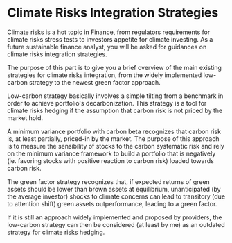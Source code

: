 # Climate Risks Integration Strategies

Climate risks is a hot topic in Finance, from regulators requirements for climate risks stress tests to investors appetite for climate investing. As a future sustainable finance analyst, you will be asked for guidances on climate risks integration strategies. 

The purpose of this part is to give you a brief overview of the main existing strategies for climate risks integration, from the widely implemented low-carbon strategy to the newest green factor approach.

Low-carbon strategy basically involves a simple tilting from a benchmark in order to achieve portfolio's decarbonization. This strategy is a tool for climate risks hedging if the assumption that carbon risk is not priced by the market hold.

A minimum variance portfolio with carbon beta recognizes that carbon risk is, at least partially, priced-in by the market. The purpose of this approach is to measure the sensibility of stocks to the carbon systematic risk and rely on the minimum variance framework to build a portfolio that is negatively (ie. favoring stocks with positive reaction to carbon risk) loaded towards carbon risk.

The green factor strategy recognizes that, if expected returns of green assets should be lower than brown assets at equilibrium, unanticipated (by the average investor) shocks to climate concerns can lead to transitory (due to attention shift) green assets outperformance, leading to a green factor.

If it is still an approach widely implemented and proposed by providers, the low-carbon strategy can then be considered (at least by me) as an outdated strategy for climate risks hedging.